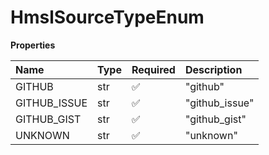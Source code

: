 # HmslSourceTypeEnum

**Properties**

| Name         | Type | Required | Description    |
| :----------- | :--- | :------- | :------------- |
| GITHUB       | str  | ✅       | "github"       |
| GITHUB_ISSUE | str  | ✅       | "github_issue" |
| GITHUB_GIST  | str  | ✅       | "github_gist"  |
| UNKNOWN      | str  | ✅       | "unknown"      |

<!-- This file was generated by liblab | https://liblab.com/ -->
